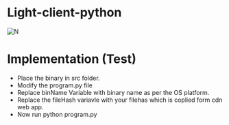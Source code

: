 # Light-client-python

![N](https://assets.swrmlabs.io/images/logo-icon.svg)


# Implementation (Test)

  - Place the binary in src folder.
  - Modify the program.py file
  -  Replace binName Variable with binary name as per the OS platform.
  - Replace the fileHash variavle with your filehas which is coplied form cdn web app.
  - Now run python program.py